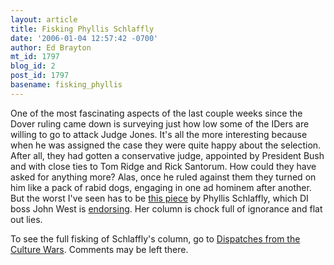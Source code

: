 ```yaml
---
layout: article
title: Fisking Phyllis Schlaffly
date: '2006-01-04 12:57:42 -0700'
author: Ed Brayton
mt_id: 1797
blog_id: 2
post_id: 1797
basename: fisking_phyllis
---
```

One of the most fascinating aspects of the last couple weeks since the Dover ruling came down is surveying just how low some of the IDers are willing to go to attack Judge Jones. It's all the more interesting because when he was assigned the case they were quite happy about the selection. After all, they had gotten a conservative judge, appointed by President Bush and with close ties to Tom Ridge and Rick Santorum. How could they have asked for anything more? Alas, once he ruled against them they turned on him like a pack of rabid dogs, engaging in one ad hominem after another. But the worst I've seen has to be [this piece](http://www.townhall.com/opinion/columns/phyllisschlafly/2006/01/02/180785.html) by Phyllis Schlaffly, which DI boss John West is [endorsing](http://www.evolutionnews.org/2006/01/schlafly_criticizes_judge_jone.html). Her column is chock full of ignorance and flat out lies. 

To see the full fisking of Schlaffly's column, go to [Dispatches from the Culture Wars](http://www.stcynic.com/blog/archives/2006/01/fisking_phyllis_schlaffly.php). Comments may be left there.
